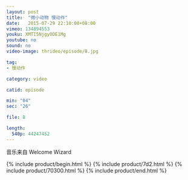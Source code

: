```yaml
---
layout: post
title:  "微小动物 慢动作"
date:   2015-07-29 22:10:00+08:00
vimeo: 134894553
youku: XMTI5NjgyODE1Mg
youtube: no
sound: no
video-image: thrideo/episode/8.jpg

tag: 
- 慢动作

category: video

catid: episode

min: "04"
sec: "26"

file: 8

length:
  540p: 44247452
---
```


音乐来自 Welcome Wizard

{% include product/begin.html %}
{% include product/7d2.html %}
{% include product/70300.html %}
{% include product/end.html %}